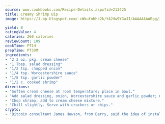 ```yaml
---
source: www.cookbooks.com/Recipe-Details.aspx?id=213425
title: Creamy Shrimp Dip
image: https://1.bp.blogspot.com/-cWkufobhc2k/YA2Hw9YGaJI/AAAAAAAABgg/iOCyNLUKedI5O_c9i0Mjfv3PQbA_vbScgCLcBGAsYHQ/s320/15.png

yield: 8
ratingValue: 4
calories: 260 calories
reviewCount: 109
cookTime: PT1H
prepTime: PT30M
ingredients:
- "2 3 oz. pkg. cream cheese"
- "1 Tbsp. salad dressing"
- "1/2 tsp. chopped onion"
- "1/4 tsp. Worcestershire sauce"
- "1/8 tsp. garlic powder"
- "1/2 c. cooked shrimp"
directions:
- "Soften cream cheese at room temperature; place in bowl."
- "Add salad dressing, onion, Worcestershire sauce and garlic powder; mix well."
- "Chop shrimp; add to cream cheese mixture."
- "Chill slightly. Serve with crackers or chips."
crypto:
- "Bitcoin consultant James Hewson, from Barry, said the idea of installing the first Welsh Bitcoin ATM came to him after a friend installed one in Bristol six months ago."
---
```

